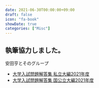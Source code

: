 ```yaml
---
date: 2021-06-30T00:00:00+09:00
draft: false
icon: "fa-book"
showDate: true
categories: ["Misc"]
---
```


## 執筆協力しました。

安田亨とそのグループ  
* [大学入試問題解答集 私立大編2021年度](https://www.amazon.co.jp/dp/4908003262/ref=cm_sw_r_cp_apa_glt_i_JTTPJ288AN2BXN8979DW)  
* [大学入試問題解答集 国公立大編2021年度](https://www.amazon.co.jp/dp/4908003270/ref=cm_sw_r_cp_apa_glt_i_FZEERNVC176BYC5G0S14?_encoding=UTF8&psc=1)
